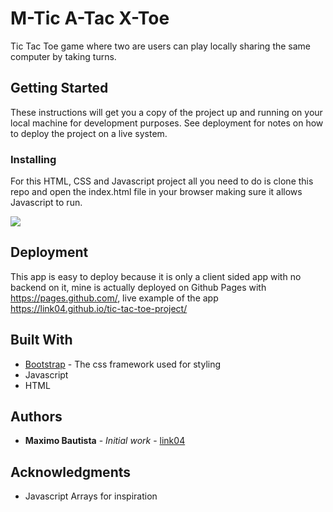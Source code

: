 # M-Tic A-Tac X-Toe

Tic Tac Toe game where two are users can play locally sharing the same computer by taking turns.

## Getting Started

These instructions will get you a copy of the project up and running on your local machine for development purposes. See deployment for notes on how to deploy the project on a live system.

### Installing

For this HTML, CSS and Javascript project all you need to do is clone this repo and open the index.html file in your browser making sure it allows Javascript to run.

 ![](tictactoe.gif)

## Deployment

This app is easy to deploy because it is only a client sided app with no backend on it, mine is actually deployed on Github Pages with https://pages.github.com/, live example of the app https://link04.github.io/tic-tac-toe-project/

## Built With

* [Bootstrap](https://getbootstrap.com/) - The css framework used for styling
* Javascript
* HTML

## Authors

* **Maximo Bautista** - *Initial work* - [link04](https://github.com/link04)

## Acknowledgments

* Javascript Arrays for inspiration
